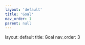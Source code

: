 ```yaml
---
layout: 'default'
title: 'Goal'
nav_order: 1
parent: null
---
```



layout: default
title: Goal
nav_order: 3

